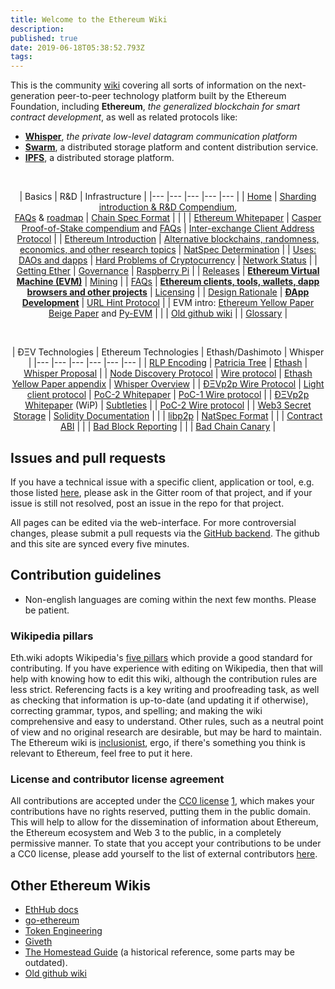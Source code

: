 ```yaml
---
title: Welcome to the Ethereum Wiki
description: 
published: true
date: 2019-06-18T05:38:52.793Z
tags: 
---
```


This is the community [wiki](https://en.wikipedia.org/wiki/Wiki) covering all sorts of information on the next-generation peer-to-peer technology platform built by the Ethereum Foundation, including **Ethereum**, _the generalized blockchain for smart contract development_, as well as related protocols like:
* **[Whisper](Whisper-pages)**, _the private low-level datagram communication platform_
* **[Swarm](http://swarm-gateways.net/bzz:/theswarm.eth/)**, a distributed storage platform and content distribution service.
* **[IPFS](https://ipfs.io)**, a distributed storage platform.


<br/>

<div align="center">

| Basics  	|   R&amp;D	| Infrastructure  	|
|---	|---	|---	|---	|---	|
| [Home](/)  	| [Sharding introduction &amp; R&amp;D Compendium](sharding-introduction-r-d-compendium),<br/>[FAQs](sharding-faqs) &amp; [roadmap](sharding-roadmap)  	| [Chain Spec Format](ethereum-chain-spec-format)  	|   	|   	|
|  [Ethereum Whitepaper](white-Paper) 	|  [Casper Proof-of-Stake compendium](casper-proof-of-stake-compendium) and [FAQs](proof-of-stake-faqs) 	| [Inter-exchange Client Address Protocol](inter-exchange-client-address-protocol-icap)  		|
| [Ethereum Introduction](ethereum-introduction)  	| [Alternative blockchains, randomness,<br/>economics, and other research topics](alternative-blockchains,-randomness,-economics,-and-other-research-topics)  	| [NatSpec Determination](natspec-determination)  	|
| [Uses: DAOs and dapps](decentralized-apps-(dapps)) | [Hard Problems of Cryptocurrency](problems) | [Network Status](network-status) |
| [Getting Ether](getting-ether) | [Governance](governance-compendium) | [Raspberry Pi](en/raspberry-pi-instructions) |
| [Releases](releases) | **[Ethereum Virtual Machine (EVM)](ethereum-virtual-machine-(evm)-awesome-list)** | [Mining](mining) |
| [FAQs](FAQs) | **[Ethereum clients, tools, wallets, dapp<br/>browsers and other projects](Clients,-tools,-dapp-browsers,-wallets-and-other-projects)** | [Licensing](licensing) |
| [Design Rationale](design-rationale) | **[ÐApp Development](dapp-development)** | [URL Hint Protocol](url-hint-Protocol) |
| EVM intro: [Ethereum Yellow Paper](https://ethereum.github.io/yellowpaper/paper.pdf) <br/> [Beige Paper](https://github.com/chronaeon/beigepaper) and [Py-EVM](https://github.com/ethereum/py-evm) |  | 
| [Old github wiki](https://github.com/ethereum/wiki/wiki) |
| [Glossary](glossary) |

<br/>

| ÐΞV Technologies  	|   Ethereum Technologies	| Ethash/Dashimoto |  Whisper |
|---	|---	|---	|---	|---	|--- |
| [RLP Encoding](rlp) | [Patricia Tree](patricia-tree) | [Ethash](ethash) | [Whisper Proposal](whisper) |
| [Node Discovery Protocol](node-discovery-protocol) |  [Wire protocol](ethereum-wire-protocol) | [Ethash Yellow Paper appendix](https://ethereum.github.io/yellowpaper/paper.pdf#appendix.J) | [Whisper Overview](whisper-overview) |
| [ÐΞVp2p Wire Protocol](%C3%90%CE%9EVp2p-wire-protocol) | [Light client protocol](light-client-protocol) | [PoC-2 Whitepaper](whisper-poc-2-protocol-spec) | [PoC-1 Wire protocol](whisper-wire-protocol) |
| [ÐΞVp2p Whitepaper](libp2p-whitepaper) (WiP)  | [Subtleties](subtleties) | | [PoC-2 Wire protocol](whisper-poc-2-wire-protocol) |
| [Web3 Secret Storage](web3-secret-storage-definition) | [Solidity Documentation](https://solidity.readthedocs.io/en/latest/) |  |
| [libp2p](https://libp2p.io/) | [NatSpec Format](ethereum-natural-specification-format) |
| | [Contract ABI](ethereum-contract-abi) | 
| | [Bad Block Reporting](bad-block-reporting) | 
| |  [Bad Chain Canary](bad-chain-canary) |

</div>



## Issues and pull requests

If you have a technical issue with a specific client, application or tool, e.g. those listed [here](Clients,-tools,-dapp-browsers,-wallets-and-other-projects), please ask in the Gitter room of that project, and if your issue is still not resolved, post an issue in the repo for that project.

All pages can be edited via the web-interface.  For more controversial changes, please submit a pull requests via the [GitHub backend](https://github.com/ethresearch/eth-wiki).  The github and this site are synced every five minutes.

## Contribution guidelines

* Non-english languages are coming within the next few months.  Please be patient.

### Wikipedia pillars

Eth.wiki adopts Wikipedia's [five pillars](https://en.wikipedia.org/wiki/Wikipedia:Five_pillars) which provide a good standard for contributing. If you have experience with editing on Wikipedia, then that will help with knowing how to edit this wiki, although the contribution rules are less strict. Referencing facts is a key writing and proofreading task, as well as checking that information is up-to-date (and updating it if otherwise), correcting grammar, typos, and spelling; and making the wiki comprehensive and easy to understand. Other rules, such as a neutral point of view and no original research are desirable, but may be hard to maintain.  The Ethereum wiki is [inclusionist](https://en.wikipedia.org/wiki/Deletionism_and_inclusionism_in_Wikipedia), ergo, if there's something you think is relevant to Ethereum, feel free to put it here.


### License and contributor license agreement

All contributions are accepted under the [CC0 license](https://creativecommons.org/publicdomain/zero/1.0/legalcode) [1](https://creativecommons.org/share-your-work/public-domain/cc0/),  which makes your contributions have no rights reserved, putting them in the public domain. This will help to allow for the dissemination of information about Ethereum, the Ethereum ecosystem and Web 3 to the public, in a completely permissive manner. To state that you accept your contributions to be under a CC0 license, please add yourself to the list of external contributors [here](CC0-license#list-of-contributors).

## Other Ethereum Wikis
* [EthHub docs](https://docs.ethhub.io/)
* [go-ethereum](https://github.com/ethereum/go-ethereum/wiki)
* [Token Engineering](http://tokenengineering.net/)
* [Giveth](https://wiki.giveth.io/)
* [The Homestead Guide](http://ethdocs.org/en/latest/) (a historical reference, some parts may be outdated).
* [Old github wiki](https://github.com/ethereum/wiki/wiki)

